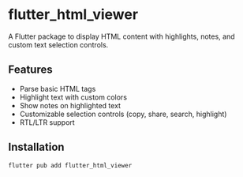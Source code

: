 # flutter_html_viewer

A Flutter package to display HTML content with highlights, notes, and custom text selection controls.

## Features
- Parse basic HTML tags
- Highlight text with custom colors
- Show notes on highlighted text
- Customizable selection controls (copy, share, search, highlight)
- RTL/LTR support

## Installation

```sh
flutter pub add flutter_html_viewer
